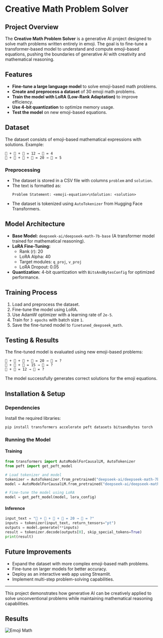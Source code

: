 # Creative Math Problem Solver

## Project Overview
The **Creative Math Problem Solver** is a generative AI project designed to solve math problems written entirely in emoji. The goal is to fine-tune a transformer-based model to understand and compute emoji-based equations, pushing the boundaries of generative AI with creativity and mathematical reasoning.

## Features
- **Fine-tune a large language model** to solve emoji-based math problems.
- **Create and preprocess a dataset** of 30 emoji math problems.
- **Train the model with LoRA (Low-Rank Adaptation)** to improve efficiency.
- **Use 4-bit quantization** to optimize memory usage.
- **Test the model** on new emoji-based equations.

## Dataset
The dataset consists of emoji-based mathematical expressions with solutions. Example:
```
🍏 + 🍏 + 🍏 = 12 → 🍏 = 4
🚗 + 🚗 + 🚗 + 🚗 = 20 → 🚗 = 5
```
### Preprocessing
- The dataset is stored in a CSV file with columns `problem` and `solution`.
- The text is formatted as:
  ```
  Problem Statement: <emoji-equation>\nSolution: <solution>
  ```
- The dataset is tokenized using `AutoTokenizer` from Hugging Face Transformers.

## Model Architecture
- **Base Model:** `deepseek-ai/deepseek-math-7b-base` (A transformer model trained for mathematical reasoning).
- **LoRA Fine-Tuning:**
  - Rank (r): 20
  - LoRA Alpha: 40
  - Target modules: `q_proj`, `v_proj`
  - LoRA Dropout: 0.05
- **Quantization:** 4-bit quantization with `BitsAndBytesConfig` for optimized performance.

## Training Process
1. Load and preprocess the dataset.
2. Fine-tune the model using LoRA.
3. Use AdamW optimizer with a learning rate of `2e-5`.
4. Train for `3 epochs` with batch size `1`.
5. Save the fine-tuned model to `finetuned_deepseek_math`.

## Testing & Results
The fine-tuned model is evaluated using new emoji-based problems:
```
🚗 + 🚗 + 🚗 + 🚗 = 20 → 🚗 = ?
🎈 + 🎈 + 🎈 = 15 → 🎈 = ?
🐶 + 🐶 = 12 → 🐶 = ?
```
The model successfully generates correct solutions for the emoji equations.

## Installation & Setup
### Dependencies
Install the required libraries:
```bash
pip install transformers accelerate peft datasets bitsandbytes torch
```
### Running the Model
#### Training
```python
from transformers import AutoModelForCausalLM, AutoTokenizer
from peft import get_peft_model

# Load tokenizer and model
tokenizer = AutoTokenizer.from_pretrained("deepseek-ai/deepseek-math-7b-base")
model = AutoModelForCausalLM.from_pretrained("deepseek-ai/deepseek-math-7b-base")

# Fine-tune the model using LoRA
model = get_peft_model(model, lora_config)
```
#### Inference
```python
input_text = "🚗 + 🚗 + 🚗 + 🚗 = 20 → 🚗 = ?"
inputs = tokenizer(input_text, return_tensors="pt")
outputs = model.generate(**inputs)
result = tokenizer.decode(outputs[0], skip_special_tokens=True)
print(result)
```

## Future Improvements
- Expand the dataset with more complex emoji-based math problems.
- Fine-tune on larger models for better accuracy.
- Deploy as an interactive web app using Streamlit.
- Implement multi-step problem-solving capabilities.

---
This project demonstrates how generative AI can be creatively applied to solve unconventional problems while maintaining mathematical reasoning capabilities.

## Results
![Emoji Math](https://github.com/Muradhameed921/Sudoku-Puzzle-Solver/blob/main/O1.jpg)
